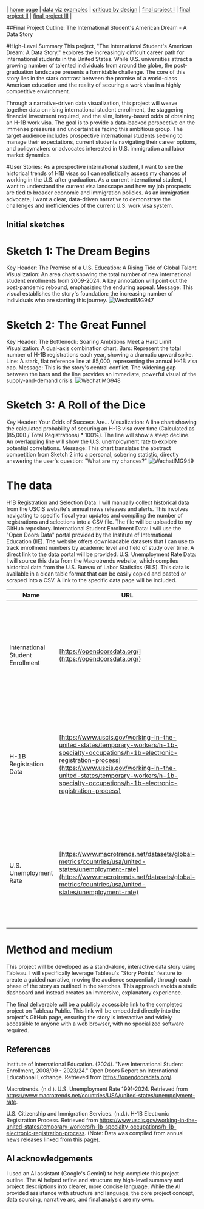 | [home page](https://cmustudent.github.io/tswd-portfolio-templates/) | [data viz examples](dataviz-examples) | [critique by design](critique-by-design) | [final project I](final-project-part-one) | [final project II](final-project-part-two) | [final project III](final-project-part-three) |


##Final Project Outline: The International Student's American Dream - A Data Story

#High-Level Summary
This project, "The International Student's American Dream: A Data Story," explores the increasingly difficult career path for international students in the United States. While U.S. universities attract a growing number of talented individuals from around the globe, the post-graduation landscape presents a formidable challenge. The core of this story lies in the stark contrast between the promise of a world-class American education and the reality of securing a work visa in a highly competitive environment.

Through a narrative-driven data visualization, this project will weave together data on rising international student enrollment, the staggering financial investment required, and the slim, lottery-based odds of obtaining an H-1B work visa. The goal is to provide a data-backed perspective on the immense pressures and uncertainties facing this ambitious group. The target audience includes prospective international students seeking to manage their expectations, current students navigating their career options, and policymakers or advocates interested in U.S. immigration and labor market dynamics.



#User Stories:
As a prospective international student, I want to see the historical trends of H1B visas so I can realistically assess my chances of working in the U.S. after graduation.
As a current international student, I want to understand the current visa landscape and how my job prospects are tied to broader economic and immigration policies.
As an immigration advocate, I want a clear, data-driven narrative to demonstrate the challenges and inefficiencies of the current U.S. work visa system.


## Initial sketches
# Sketch 1: The Dream Begins
Key Header: The Promise of a U.S. Education: A Rising Tide of Global Talent
Visualization: An area chart showing the total number of new international student enrollments from 2009-2024. A key annotation will point out the post-pandemic rebound, emphasizing the enduring appeal.
Message: This visual establishes the story's foundation: the increasing number of individuals who are starting this journey.
![WechatIMG947](https://github.com/user-attachments/assets/4a5f302a-1f6d-45e9-ade0-b24efb51daa7)

# Sketch 2: The Great Funnel
Key Header: The Bottleneck: Soaring Ambitions Meet a Hard Limit
Visualization: A dual-axis combination chart.
Bars: Represent the total number of H-1B registrations each year, showing a dramatic upward spike.
Line: A stark, flat reference line at 85,000, representing the annual H-1B visa cap.
Message: This is the story's central conflict. The widening gap between the bars and the line provides an immediate, powerful visual of the supply-and-demand crisis.
![WechatIMG948](https://github.com/user-attachments/assets/1ee9ed59-4d58-44cc-a8fd-0ac004f14695)

# Sketch 3: A Roll of the Dice
Key Header: Your Odds of Success Are...
Visualization: A line chart showing the calculated probability of securing an H-1B visa over time (Calculated as (85,000 / Total Registrations) * 100%). The line will show a steep decline. An overlapping line will show the U.S. unemployment rate to explore potential correlations.
Message: This chart translates the abstract competition from Sketch 2 into a personal, sobering statistic, directly answering the user's question: "What are my chances?"
![WechatIMG949](https://github.com/user-attachments/assets/3424113a-d867-4ae4-b2f8-3f94d1751f10)

# The data
H1B Registration and Selection Data: I will manually collect historical data from the USCIS website's annual news releases and alerts. This involves navigating to specific fiscal year updates and compiling the number of registrations and selections into a CSV file. The file will be uploaded to my GitHub repository.
International Student Enrollment Data: I will use the "Open Doors Data" portal provided by the Institute of International Education (IIE). The website offers downloadable datasets that I can use to track enrollment numbers by academic level and field of study over time. A direct link to the data portal will be provided.
U.S. Unemployment Rate Data: I will source this data from the Macrotrends website, which compiles historical data from the U.S. Bureau of Labor Statistics (BLS). This data is available in a clean table format that can be easily copied and pasted or scraped into a CSV. A link to the specific data page will be included.

| Name | URL | Description |
|------|-----|-------------|
|International Student Enrollment|[https://opendoorsdata.org/](https://opendoorsdata.org/)|Sourced from the Institute of International Education's Open Doors Report. This will be used to show the rising number of students beginning this journey.|
|H-1B Registration Data|[https://www.uscis.gov/working-in-the-united-states/temporary-workers/h-1b-specialty-occupations/h-1b-electronic-registration-process](https://www.uscis.gov/working-in-the-united-states/temporary-workers/h-1b-specialty-occupations/h-1b-electronic-registration-process)|Compiled from USCIS press releases. This data is the core of the story, used to illustrate the "bottleneck" of soaring applications vs. a static visa cap.|
|U.S. Unemployment Rate|[https://www.macrotrends.net/datasets/global-metrics/countries/usa/united-states/unemployment-rate](https://www.macrotrends.net/datasets/global-metrics/countries/usa/united-states/unemployment-rate)|Sourced from Macrotrends (compiling BLS data). This provides economic context to see how the job market correlates with visa competition.|

# Method and medium
This project will be developed as a stand-alone, interactive data story using Tableau. I will specifically leverage Tableau's "Story Points" feature to create a guided narrative, moving the audience sequentially through each phase of the story as outlined in the sketches. This approach avoids a static dashboard and instead creates an immersive, explanatory experience.

The final deliverable will be a publicly accessible link to the completed project on Tableau Public. This link will be embedded directly into the project's GitHub page, ensuring the story is interactive and widely accessible to anyone with a web browser, with no specialized software required.

## References
Institute of International Education. (2024). "New International Student Enrollment, 2008/09 - 2023/24." Open Doors Report on International Educational Exchange. Retrieved from https://opendoorsdata.org/.

Macrotrends. (n.d.). U.S. Unemployment Rate 1991-2024. Retrieved from https://www.macrotrends.net/countries/USA/united-states/unempolyment-rate.

U.S. Citizenship and Immigration Services. (n.d.). H-1B Electronic Registration Process. Retrieved from https://www.uscis.gov/working-in-the-united-states/temporary-workers/h-1b-specialty-occupations/h-1b-electronic-registration-process. (Note: Data was compiled from annual news releases linked from this page).

## AI acknowledgements
I used an AI assistant (Google's Gemini) to help complete this project outline. The AI helped refine and structure my high-level summary and project descriptions into clearer, more concise language. While the AI provided assistance with structure and language, the core project concept, data sourcing, narrative arc, and final analysis are my own.
